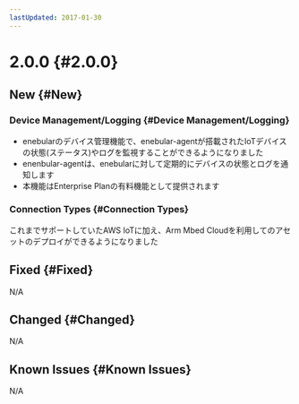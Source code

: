```yaml
---
lastUpdated: 2017-01-30
---
```


# 2.0.0 {#2.0.0}

## New {#New}

### Device Management/Logging {#Device Management/Logging}
* enebularのデバイス管理機能で、enebular-agentが搭載されたIoTデバイスの状態(ステータス)やログを監視することができるようになりました
* enenbular-agentは、enebularに対して定期的にデバイスの状態とログを通知します
* 本機能はEnterprise Planの有料機能として提供されます

### Connection Types {#Connection Types}
これまでサポートしていたAWS IoTに加え、Arm Mbed Cloudを利用してのアセットのデプロイができるようになりました

## Fixed {#Fixed}
 N/A

## Changed {#Changed}
 N/A

## Known Issues {#Known Issues}
 N/A